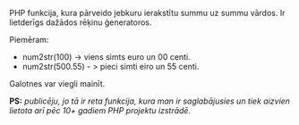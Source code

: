 PHP funkcija, kura pārveido jebkuru ierakstītu summu uz summu vārdos. Ir lietderīgs dažādos rēķinu ģeneratoros.

Piemēram:
- num2str(100) -> viens simts euro un 00 centi.
- num2str(500.55) - > pieci simti eiro un 55 centi.

Galotnes var viegli mainīt.


**PS:** *publicēju, jo tā ir reta funkcija, kura man ir saglabājusies un tiek aizvien lietota arī pēc 10+ gadiem PHP projektu izstrādē.*
